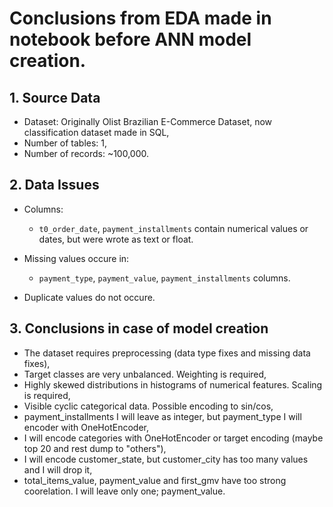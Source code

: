 # Conclusions from EDA made in notebook before ANN model creation.

## 1. Source Data
- Dataset: Originally Olist Brazilian E-Commerce Dataset, now classification dataset made in SQL,
- Number of tables: 1,
- Number of records: ~100,000.

## 2. Data Issues
- Columns:
  * `t0_order_date`, `payment_installments` contain numerical values or dates, but were wrote as text or float.

- Missing values occure in:
   * `payment_type`, `payment_value`, `payment_installments` columns.

- Duplicate values do not occure.

## 3. Conclusions in case of model creation
- The dataset requires preprocessing (data type fixes and missing data fixes),
- Target classes are very unbalanced. Weighting is required,
- Highly skewed distributions in histograms of numerical features. Scaling is required,
- Visible cyclic categorical data. Possible encoding to sin/cos,
- payment_installments I will leave as integer, but payment_type I will encoder with OneHotEncoder,
- I will encode categories with OneHotEncoder or target encoding (maybe top 20 and rest dump to "others"),
- I will encode customer_state, but customer_city has too many values and I will drop it,
- total_items_value, payment_value and first_gmv have too strong coorelation. I will leave only one; payment_value.
